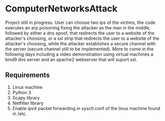 # ComputerNetworksAttack
Project still in progress. 
User can choose two ips of the victims, the code executes an arp poisoning fixing the attacker as the man in the middle, followed by either a dns spoof, that redirects the user to a website of the attacker's choosing, or a ssl strip that redirects the user to a website of the attacker's choosing, while the attacker establishes a secure channel with the server (secure channel still to be implemented). More to come in the following days including a video demonstration using virtual machines a bind9 dns server and an apache2 webserver that will suport ssl.

## Requirements
1. Linux machine
2. Python 3
3. Scapy library
4. Netfilter library
5. Enable ipv4 packet forwarding in sysctl.conf of the linux machine found in /etc.
